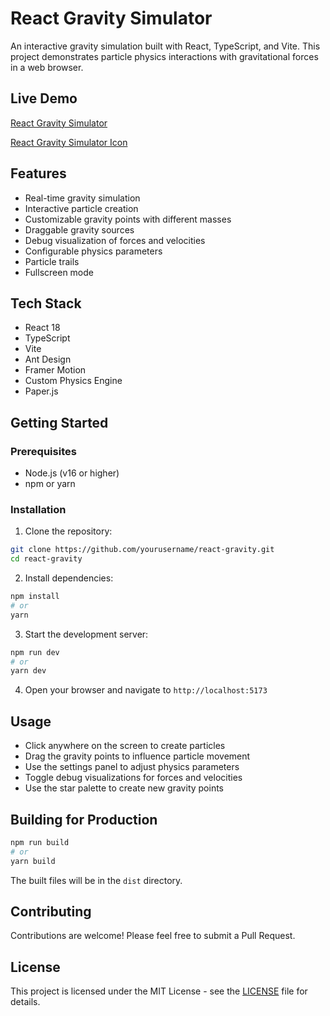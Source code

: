 # React Gravity Simulator

An interactive gravity simulation built with React, TypeScript, and Vite. This project demonstrates particle physics interactions with gravitational forces in a web browser.

## Live Demo

[React Gravity Simulator](https://yhattav.github.io/react-gravity/)

[React Gravity Simulator Icon](https://yhattav.github.io/react-gravity/icon)

## Features

- Real-time gravity simulation
- Interactive particle creation
- Customizable gravity points with different masses
- Draggable gravity sources
- Debug visualization of forces and velocities
- Configurable physics parameters
- Particle trails
- Fullscreen mode

## Tech Stack

- React 18
- TypeScript
- Vite
- Ant Design
- Framer Motion
- Custom Physics Engine
- Paper.js

## Getting Started

### Prerequisites

- Node.js (v16 or higher)
- npm or yarn

### Installation

1. Clone the repository:

```bash
git clone https://github.com/yourusername/react-gravity.git
cd react-gravity
```

2. Install dependencies:

```bash
npm install
# or
yarn
```

3. Start the development server:

```bash
npm run dev
# or
yarn dev
```

4. Open your browser and navigate to `http://localhost:5173`

## Usage

- Click anywhere on the screen to create particles
- Drag the gravity points to influence particle movement
- Use the settings panel to adjust physics parameters
- Toggle debug visualizations for forces and velocities
- Use the star palette to create new gravity points

## Building for Production

```bash
npm run build
# or
yarn build
```

The built files will be in the `dist` directory.

## Contributing

Contributions are welcome! Please feel free to submit a Pull Request.

## License

This project is licensed under the MIT License - see the [LICENSE](LICENSE) file for details.
